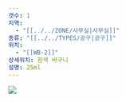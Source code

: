```yaml
---
갯수: 1
지역:
  - "[[../../ZONE/사무실|사무실]]"
종류: "[[../../TYPES/공구|공구]]"
위치:
  - "[[WB-2]]"
상세위치: 흰색 바구니
설명: 25ml
---
```

![](http://192.168.50.22/devices/240608_IMG_0258.jpg)